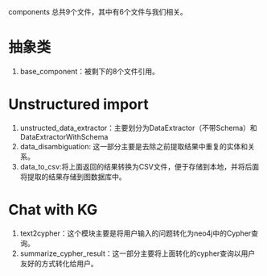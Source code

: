 components 总共9个文件，其中有6个文件与我们相关。
# 抽象类
1. base_component：被剩下的8个文件引用。

# Unstructured import
1. unstructed_data_extractor：主要划分为DataExtractor（不带Schema）和DataExtractorWithSchema
2. data_disambiguation: 这一部分主要是去除之前提取结果中重复的实体和关系。 
3. data_to_csv:将上面返回的结果转换为CSV文件，便于存储到本地，并将后面将提取的结果存储到图数据库中。

# Chat with KG
1. text2cypher：这个模块主要是将用户输入的问题转化为neo4j中的Cypher查询。
2. summarize_cypher_result：这一部分主要将上面转化的cypher查询以用户友好的方式转化给用户。
